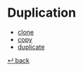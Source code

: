 # Duplication

  - [clone](clone.md)
  - [copy](copy.md)
  - [duplicate](duplicate.md)

[↵ back](../README.md)
